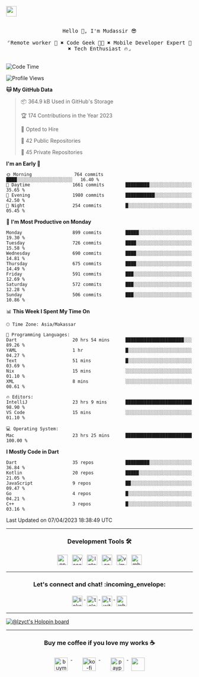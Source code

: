 

<a href = "mailto: hey.mudassir@gmail.com">
<img src="https://github.com/ukieTux/ukieTux/blob/master/open2work.svg"  height=28  /></a>
<br/>
<br/>
<p align="center">
  <samp>
   Hello 👋,  I'm Mudassir 😎
    <br><br>
    ⌜Remote worker 💼 ✖︎ Code Geek 👨‍💻 ✖︎  Mobile Developer Expert 📱 ✖︎ Tech Enthusiast 🔥⌟
  </samp>
<br><br>


<!--START_SECTION:waka-->
![Code Time](http://img.shields.io/badge/Code%20Time-4%2C740%20hrs%2041%20mins-blue)

![Profile Views](http://img.shields.io/badge/Profile%20Views-0-blue)

**🐱 My GitHub Data** 

> 📦 364.9 kB Used in GitHub's Storage 
 > 
> 🏆 174 Contributions in the Year 2023
 > 
> 💼 Opted to Hire
 > 
> 📜 42 Public Repositories 
 > 
> 🔑 45 Private Repositories 
 > 
**I'm an Early 🐤** 

```text
🌞 Morning                764 commits         ████░░░░░░░░░░░░░░░░░░░░░   16.40 % 
🌆 Daytime                1661 commits        █████████░░░░░░░░░░░░░░░░   35.65 % 
🌃 Evening                1980 commits        ███████████░░░░░░░░░░░░░░   42.50 % 
🌙 Night                  254 commits         █░░░░░░░░░░░░░░░░░░░░░░░░   05.45 % 
```
📅 **I'm Most Productive on Monday** 

```text
Monday                   899 commits         █████░░░░░░░░░░░░░░░░░░░░   19.30 % 
Tuesday                  726 commits         ████░░░░░░░░░░░░░░░░░░░░░   15.58 % 
Wednesday                690 commits         ████░░░░░░░░░░░░░░░░░░░░░   14.81 % 
Thursday                 675 commits         ████░░░░░░░░░░░░░░░░░░░░░   14.49 % 
Friday                   591 commits         ███░░░░░░░░░░░░░░░░░░░░░░   12.69 % 
Saturday                 572 commits         ███░░░░░░░░░░░░░░░░░░░░░░   12.28 % 
Sunday                   506 commits         ███░░░░░░░░░░░░░░░░░░░░░░   10.86 % 
```


📊 **This Week I Spent My Time On** 

```text
🕑︎ Time Zone: Asia/Makassar

💬 Programming Languages: 
Dart                     20 hrs 54 mins      ██████████████████████░░░   89.26 % 
YAML                     1 hr                █░░░░░░░░░░░░░░░░░░░░░░░░   04.27 % 
Text                     51 mins             █░░░░░░░░░░░░░░░░░░░░░░░░   03.69 % 
Nix                      15 mins             ░░░░░░░░░░░░░░░░░░░░░░░░░   01.10 % 
XML                      8 mins              ░░░░░░░░░░░░░░░░░░░░░░░░░   00.61 % 

🔥 Editors: 
IntelliJ                 23 hrs 9 mins       █████████████████████████   98.90 % 
VS Code                  15 mins             ░░░░░░░░░░░░░░░░░░░░░░░░░   01.10 % 

💻 Operating System: 
Mac                      23 hrs 25 mins      █████████████████████████   100.00 % 
```

**I Mostly Code in Dart** 

```text
Dart                     35 repos            █████████░░░░░░░░░░░░░░░░   36.84 % 
Kotlin                   20 repos            █████░░░░░░░░░░░░░░░░░░░░   21.05 % 
JavaScript               9 repos             ██░░░░░░░░░░░░░░░░░░░░░░░   09.47 % 
Go                       4 repos             █░░░░░░░░░░░░░░░░░░░░░░░░   04.21 % 
C++                      3 repos             █░░░░░░░░░░░░░░░░░░░░░░░░   03.16 % 
```




 Last Updated on 07/04/2023 18:38:49 UTC
<!--END_SECTION:waka-->



---

<h3 align="center">Development Tools 🛠</h3>


<p align="center">

  <!-- For more icons please follow  https://github.com/ukieTux/ColoredBadges -->

  <img src="https://github.com/ukieTux/ukieTux/blob/master/assets/npm.svg" alt="npm" style="vertical-align:top;margin:4px" height=28>
  <img src="https://github.com/ukieTux/ukieTux/blob/master/assets/visualstudio_code.svg" alt="vscode" style="vertical-align:top; margin:4px" height=28>
  <img src="https://github.com/ukieTux/ukieTux/blob/master/assets/jetbrains_intellij.svg" alt="Intellij CE" style="vertical-align:top; margin:4px" height=28>
   <img src="https://github.com/ukieTux/ukieTux/blob/master/assets/xcode.svg" alt="xcode" style="vertical-align:top; margin:4px" height=28>
    <img src="https://github.com/ukieTux/ukieTux/blob/master/assets/vim.svg" alt="vim" style="vertical-align:top; margin:4px" height=28>
    
   <img src="https://github.com/ukieTux/ukieTux/blob/master/assets/mac.svg" alt="mbp2018" style="vertical-align:top; margin:4px" height=28>

---

<h3 align="center">Let's connect and chat! :incoming_envelope:</h3>
<p align="center">
  <a href="https://www.linkedin.com/in/mudassir-321462139/" target="_blank">
    <img src="https://github.com/ukieTux/ukieTux/blob/master/assets/linkedin.svg" alt="linkedin" style="vertical-align:top; margin:4px" height=28>
  </a>
  <a href="https://t.me/ukieTux" target="_blank">
    <img src="https://github.com/ukieTux/ukieTux/blob/master/assets/telegram.svg" alt="telegram" style="vertical-align:top; margin:4px" height=28>
  </a>
  <a href="https://twitter.com/ukieTux" target="_blank">
    <img src="https://github.com/ukieTux/ukieTux/blob/master/assets/twitter.svg" alt="twitter" style="vertical-align:top; margin:4px" height=28>
  </a>
  <a href="https://api.whatsapp.com/send?phone=628114441069&text=&source=&data=&app_absent=" target="_blank">
    <img src="https://github.com/ukieTux/ukieTux/blob/master/assets/whatsapp.svg" alt="whatsapp" style="vertical-align:top; margin:4px" height=28>
  </a>
</p>

---
[![@lzyct's Holopin board](https://holopin.me/lzyct)](https://holopin.io/@lzyct)

---
<h3 align="center">Buy me coffee if you love my works ☕️</h3>
<p align="center">
  <a href="https://www.buymeacoffee.com/Lzyct" target="_blank">
    <img src="https://www.buymeacoffee.com/assets/img/guidelines/download-assets-sm-2.svg" alt="buymeacoffe" style="vertical-align:top; margin:8px" height="36">
  </a>&nbsp;&nbsp;&nbsp;&nbsp;
   <a href="https://ko-fi.com/Lzyct" target="_blank">
    <img src="https://help.ko-fi.com/system/photos/3604/0095/9793/logo_circle.png" alt="ko-fi" style="vertical-align:top; margin:8px" height="36">
  </a>&nbsp;&nbsp;&nbsp;&nbsp;
  <a href="https://paypal.me/ukieTux" target="_blank">
    <img src="https://blog.zoom.us/wp-content/uploads/2019/08/paypal.png" alt="paypal" style="vertical-align:top; margin:8px" height="36">
  </a>
  <a href="https://saweria.co/Lzyct" target="_blank">
   <img src="https://1.bp.blogspot.com/-7OuHSxaNk6A/X92QPg8L9kI/AAAAAAAAG0E/lUzKf_uuVP8jCqvXpA7juh_l-TfK2jnbwCLcBGAsYHQ/s16000/SAWERIA.webp" style="vertical-align:top; margin:8px" height="36">
  </a>
</p>
<br><br>
